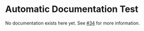 # Automatic Documentation Test
No documentation exists here yet. See [#34](https://github.com/epispot/epispot/issues/34) for more information.